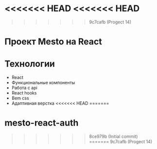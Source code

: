 <<<<<<< HEAD
<<<<<<< HEAD
=======
>>>>>>> 9c7cafb (Progect 14)
#  Проект Mesto на React 

# Технологии 

* React 
* Функциональные компоненты 
* Работа с api 
* React hooks
* Bem css
* Адаптивная верстка
<<<<<<< HEAD
=======
# mesto-react-auth
>>>>>>> 8ce979b (Initial commit)
=======
>>>>>>> 9c7cafb (Progect 14)
